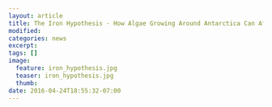```yaml
---
layout: article
title: The Iron Hypothesis - How Algae Growing Around Antarctica Can Affect the Climate in La Jolla
modified:
categories: news
excerpt:
tags: []
image:
  feature: iron_hypothesis.jpg
  teaser: iron_hypothesis.jpg
  thumb:
date: 2016-04-24T18:55:32-07:00
---
```


